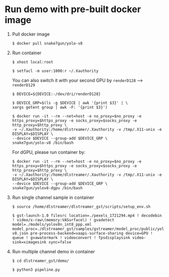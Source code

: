 # Run demo with pre-built docker image

1. Pull docker image

    ```
    $ docker pull snake7gun/yolo-v8
    ```

2. Run container
   
    ```
    $ xhost local:root
    ```
    
    ```
    $ setfacl -m user:1000:r ~/.Xauthority
    ```
    
    You can also switch it with your second GPU by ```renderD128``` --> ```renderD129```
    ```
    $ DEVICE=${DEVICE:-/dev/dri/renderD128}
    ```

    ```
    $ DEVICE_GRP=$(ls -g $DEVICE | awk '{print $3}' | \
    xargs getent group | awk -F: '{print $3}')
    ```

    ```
    $ docker run -it --rm --net=host -e no_proxy=$no_proxy -e https_proxy=$https_proxy -e socks_proxy=$socks_proxy -e http_proxy=$http_proxy \
    -v ~/.Xauthority:/home/dlstreamer/.Xauthority -v /tmp/.X11-unix -e DISPLAY=$DISPLAY \
    --device $DEVICE --group-add $DEVICE_GRP \
    snake7gun/yolo-v8 /bin/bash
    ```

    For dGPU, please run container by:

    ```
    $ docker run -it --rm --net=host -e no_proxy=$no_proxy -e https_proxy=$https_proxy -e socks_proxy=$socks_proxy -e http_proxy=$http_proxy \
    -v ~/.Xauthority:/home/dlstreamer/.Xauthority -v /tmp/.X11-unix -e DISPLAY=$DISPLAY \
    --device $DEVICE --group-add $DEVICE_GRP \
    snake7gun/yolov8-dgpu /bin/bash
    ```

4. Run single channel sample in container

    ```
    $ source /home/dlstreamer/dlstreamer_gst/scripts/setup_env.sh
    ```

    ```
    $ gst-launch-1.0 filesrc location=./pexels_1721294.mp4 ! decodebin ! video/x-raw\(memory:VASurface\) ! gvadetect model=./models/yolov8n_int8_ppp.xml model_proc=./dlstreamer_gst/samples/gstreamer/model_proc/public/yolo-v8.json pre-process-backend=vaapi-surface-sharing device=GPU ! queue ! gvawatermark ! videoconvert ! fpsdisplaysink video-sink=ximagesink sync=false
    ```

5. Run multiple channel demo in container

    ```
    $ cd dlstreamer_gst/demo/
    ```

    ```
    $ python3 pipeline.py
    ```
